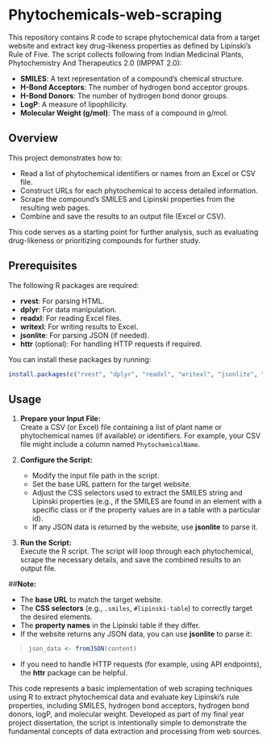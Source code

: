 # Phytochemicals-web-scraping
This repository contains R code to scrape phytochemical data from a target website and extract key drug-likeness properties as defined by Lipinski’s Rule of Five. The script collects following from Indian Medicinal Plants, Phytochemistry And Therapeutics 2.0 (IMPPAT 2.0):

- **SMILES**: A text representation of a compound’s chemical structure.
- **H-Bond Acceptors**: The number of hydrogen bond acceptor groups.
- **H-Bond Donors**: The number of hydrogen bond donor groups.
- **LogP**: A measure of lipophilicity.
- **Molecular Weight (g/mol)**: The mass of a compound in g/mol.


## Overview

This project demonstrates how to:

- Read a list of phytochemical identifiers or names from an Excel or CSV file.
- Construct URLs for each phytochemical to access detailed information.
- Scrape the compound’s SMILES and Lipinski properties from the resulting web pages.
- Combine and save the results to an output file (Excel or CSV).

This code serves as a starting point for further analysis, such as evaluating drug-likeness or prioritizing compounds for further study.

## Prerequisites

The following R packages are required:

- **rvest**: For parsing HTML.
- **dplyr**: For data manipulation.
- **readxl**: For reading Excel files.
- **writexl**: For writing results to Excel.
- **jsonlite**: For parsing JSON (if needed).
- **httr** (optional): For handling HTTP requests if required.

You can install these packages by running:

```r
install.packages(c("rvest", "dplyr", "readxl", "writexl", "jsonlite", "httr"))
```

## Usage

1. **Prepare your Input File:**  
   Create a CSV (or Excel) file containing a list of plant name or phytochemical names (if available) or identifiers. For example, your CSV file might include a column named `PhytochemicalName`.

2. **Configure the Script:**  
   - Modify the input file path in the script.
   - Set the base URL pattern for the target website.
   - Adjust the CSS selectors used to extract the SMILES string and Lipinski properties (e.g., if the SMILES are found in an element with a specific class or if the property values are in a table with a particular id).
   - If any JSON data is returned by the website, use **jsonlite** to parse it.

3. **Run the Script:**  
   Execute the R script. The script will loop through each phytochemical, scrape the necessary details, and save the combined results to an output file.

##**Note:**  
- The **base URL** to match the target website.
- The **CSS selectors** (e.g., `.smiles`, `#lipinski-table`) to correctly target the desired elements.
- The **property names** in the Lipinski table if they differ.
- If the website returns any JSON data, you can use **jsonlite** to parse it:
>   ```r
>   json_data <- fromJSON(content)
>   ```
- If you need to handle HTTP requests (for example, using API endpoints), the **httr** package can be helpful.




This code represents a basic implementation of web scraping techniques using R to extract phytochemical data and evaluate key Lipinski’s rule properties, including SMILES, hydrogen bond acceptors, hydrogen bond donors, logP, and molecular weight. Developed as part of my final year project dissertation, the script is intentionally simple to demonstrate the fundamental concepts of data extraction and processing from web sources.
